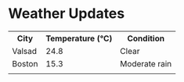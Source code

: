 # Weather Updates

<!-- WEATHER-UPDATE-START -->
<table><tr><th>City</th><th>Temperature (°C)</th><th>Condition</th></tr><tr><td>Valsad</td><td>24.8</td><td>Clear</td></tr><tr><td>Boston</td><td>15.3</td><td>Moderate rain</td></tr><tr><td></td><td></td><td></td></tr></table>
<!-- WEATHER-UPDATE-END -->
